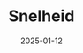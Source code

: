 ---
date: 2025-01-12
title: Snelheid
categories: ["Snelheid"]
resources:
  - src: 
    params:
      cover: true
---